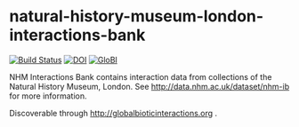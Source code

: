 # natural-history-museum-london-interactions-bank
[![Build Status](https://travis-ci.com/globalbioticinteractions/natural-history-museum-london-interactions-bank.svg)](https://travis-ci.com/globalbioticinteractions/natural-history-museum-london-interactions-bank) [![DOI](https://zenodo.org/badge/64956489.svg)](https://zenodo.org/badge/latestdoi/64956489) [![GloBI](http://api.globalbioticinteractions.org/interaction.svg?accordingTo=globi:globalbioticinteractions/natural-history-museum-london-interactions-bank)](http://globalbioticinteractions.org/?accordingTo=globi:globalbioticinteractions/natural-history-museum-london-interactions-bank)

NHM Interactions Bank contains interaction data from collections of the Natural History Museum, London.  See http://data.nhm.ac.uk/dataset/nhm-ib for more information.

Discoverable through http://globalbioticinteractions.org .
